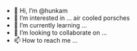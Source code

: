 - 👋 Hi, I’m @hunkam
- 👀 I’m interested in ... air cooled porsches
- 🌱 I’m currently learning ...
- 💞️ I’m looking to collaborate on ...
- 📫 How to reach me ...

<!---
hunkam/hunkam is a ✨ special ✨ repository because its `README.md` (this file) appears on your GitHub profile.
You can click the Preview link to take a look at your changes.
--->

